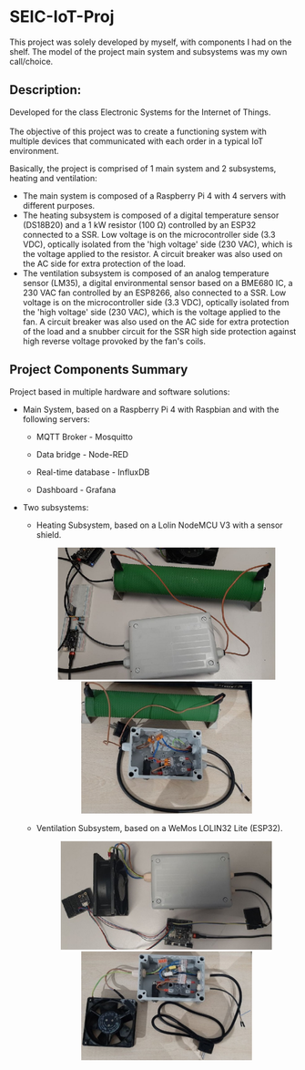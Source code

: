 <h1> SEIC-IoT-Proj </h1>
<p> This project was solely developed by myself, with components I had on the shelf. The model of the project main system and subsystems was my own call/choice.</p>
<h2> Description: </h2>
<p> Developed for the class Electronic Systems for the Internet of Things. <br> <br>
    The objective of this project was to create a functioning system with multiple devices that communicated with each order in a typical IoT environment. </p>

<p> Basically, the project is comprised of 1 main system and 2 subsystems, heating and ventilation: </p>
<ul>
  <li>
    The main system is composed of a Raspberry Pi 4 with 4 servers with different purposes. 
  </li> 
  <li>
    The heating subsystem is composed of a digital temperature sensor (DS18B20) and a 1 kW resistor (100 Ω) controlled by an ESP32 connected to a SSR.
    Low voltage is on the microcontroller side (3.3 VDC), optically isolated from the 'high voltage' side (230 VAC), which is the voltage applied to the resistor.
    A circuit breaker was also used on the AC side for extra protection of the load.
  </li> 
  <li>
    The ventilation subsystem is composed of an analog temperature sensor (LM35), a digital environmental sensor based on a BME680 IC, a 230 VAC fan controlled by an 
    ESP8266, also connected to a SSR. Low voltage is on the microcontroller side (3.3 VDC), optically isolated from the 'high voltage' side (230 VAC), which is the         voltage applied to the fan. A circuit breaker was also used on the AC side for extra protection of the load and a snubber circuit for the SSR high side protection     against high reverse voltage provoked by the fan's coils.
  </li> 
</ul> 



<h2> Project Components Summary </h2>
<p> Project based in multiple hardware and software solutions:</p>
<ul>
    <li> <p> Main System, based on a Raspberry Pi 4 with Raspbian and with the following servers: </p> </li>  
    <ul>
      <li> <p> MQTT Broker - Mosquitto </p> </li>  
      <li> <p> Data bridge - Node-RED </p> </li>  
      <li> <p> Real-time database - InfluxDB </p> </li>  
      <li> <p> Dashboard - Grafana </p> </li>  
    </ul>
    <li> <p> Two subsystems: </p> </li> 
    <ul>
      <li> <p> Heating Subsystem, based on a Lolin NodeMCU V3 with a sensor shield. </p> 
      <p align="center"> 
        <img width="382" src="https://github.com/saulcarvalho/SEIC-IoT-Proj/blob/main/assets/images/heat_subsys_1.png" alt="Heat Subsys 1"/>
        <img width="300" src="https://github.com/saulcarvalho/SEIC-IoT-Proj/blob/main/assets/images/heat_subsys_2.png" alt="Heat Subsys 2"/>
      </p>
      </li>  
      <li> <p> Ventilation Subsystem, based on a WeMos LOLIN32 Lite (ESP32). </p> 
      <p align="center"> 
        <img width="371" src="https://github.com/saulcarvalho/SEIC-IoT-Proj/blob/main/assets/images/venti_subsys_1.png" alt="Venti Subsys 1"/>
        <img width="300" src="https://github.com/saulcarvalho/SEIC-IoT-Proj/blob/main/assets/images/venti_subsys_2.png" alt="Venti Subsys 2"/>
      </p>
      </li>  
    </ul>
</ul>
